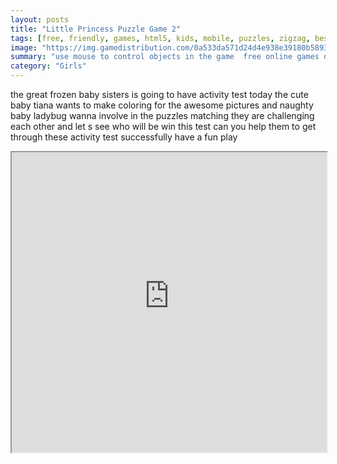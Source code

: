 ```yaml
---
layout: posts
title: "Little Princess Puzzle Game 2"
tags: [free, friendly, games, html5, kids, mobile, puzzles, zigzag, best, free, online, games, oyna, game, free, games, play, play, games]
image: "https://img.gamedistribution.com/0a533da571d24d4e938e39180b5893ae-512x384.jpeg"
summary: "use mouse to control objects in the game  free online games oyna game free games play play games"
category: "Girls"
---
```


the great frozen baby sisters is going to have activity test today the cute baby tiana wants to make coloring for the awesome pictures and naughty baby ladybug wanna involve in the puzzles matching they are challenging each other and let s see who will be win this test can you help them to get through these activity test successfully have a fun play

<iframe width="100%" height="480px;" src="https://html5.gamedistribution.com/0a533da571d24d4e938e39180b5893ae/"></iframe>